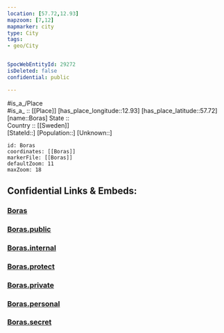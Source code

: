 ```yaml
---
location: [57.72,12.93] 
mapzoom: [7,12] 
mapmarker: city 
type: City
tags:
- geo/City


SpocWebEntityId: 29272
isDeleted: false
confidential: public

---
```

#is_a_/Place  
#is_a_ :: [[Place]] 
[has_place_longitude::12.93] 
[has_place_latitude::57.72] 
[name::Boras] 
State ::  
Country :: [[Sweden]]  
[StateId::] 
[Population::] 
[Unknown::] 


```leaflet
id: Boras
coordinates: [[Boras]] 
markerFile: [[Boras]] 
defaultZoom: 11 
maxZoom: 18
```


## Confidential Links & Embeds: 

### [Boras](/_Standards/Earth/Continent/Europe/Europe~North/Sweden/Provinces~Sweden/Västra_Götaland/City/Boras.md) 

### [Boras.public](/_public/Earth/Continent/Europe/Europe~North/Sweden/Provinces~Sweden/Västra_Götaland/City/Boras.public.md) 

### [Boras.internal](/_internal/Earth/Continent/Europe/Europe~North/Sweden/Provinces~Sweden/Västra_Götaland/City/Boras.internal.md) 

### [Boras.protect](/_protect/Earth/Continent/Europe/Europe~North/Sweden/Provinces~Sweden/Västra_Götaland/City/Boras.protect.md) 

### [Boras.private](/_private/Earth/Continent/Europe/Europe~North/Sweden/Provinces~Sweden/Västra_Götaland/City/Boras.private.md) 

### [Boras.personal](/_personal/Earth/Continent/Europe/Europe~North/Sweden/Provinces~Sweden/Västra_Götaland/City/Boras.personal.md) 

### [Boras.secret](/_secret/Earth/Continent/Europe/Europe~North/Sweden/Provinces~Sweden/Västra_Götaland/City/Boras.secret.md)

